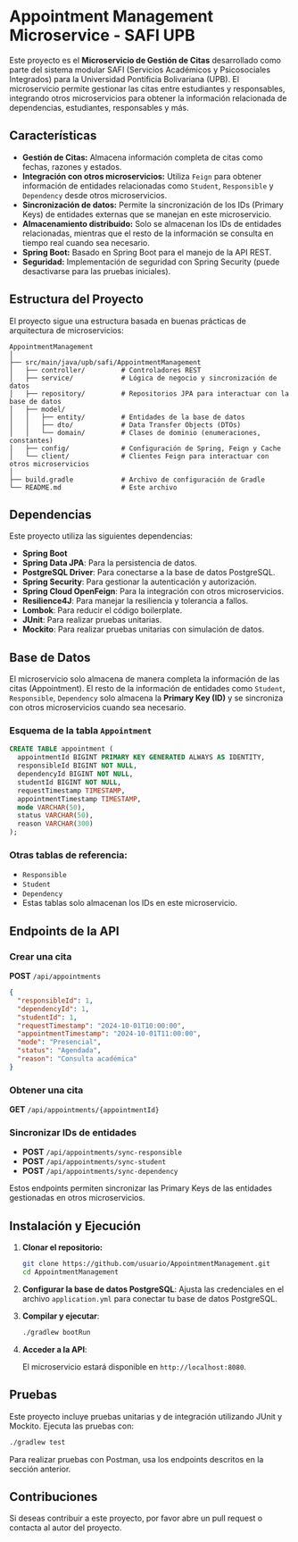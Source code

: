 # Appointment Management Microservice - SAFI UPB

Este proyecto es el **Microservicio de Gestión de Citas** desarrollado como parte del sistema modular SAFI (Servicios Académicos y Psicosociales Integrados) para la Universidad Pontificia Bolivariana (UPB). El microservicio permite gestionar las citas entre estudiantes y responsables, integrando otros microservicios para obtener la información relacionada de dependencias, estudiantes, responsables y más.

## Características

- **Gestión de Citas:** Almacena información completa de citas como fechas, razones y estados.
- **Integración con otros microservicios:** Utiliza `Feign` para obtener información de entidades relacionadas como `Student`, `Responsible` y `Dependency` desde otros microservicios.
- **Sincronización de datos:** Permite la sincronización de los IDs (Primary Keys) de entidades externas que se manejan en este microservicio.
- **Almacenamiento distribuido:** Solo se almacenan los IDs de entidades relacionadas, mientras que el resto de la información se consulta en tiempo real cuando sea necesario.
- **Spring Boot:** Basado en Spring Boot para el manejo de la API REST.
- **Seguridad:** Implementación de seguridad con Spring Security (puede desactivarse para las pruebas iniciales).

## Estructura del Proyecto

El proyecto sigue una estructura basada en buenas prácticas de arquitectura de microservicios:

```plaintext
AppointmentManagement
│
├── src/main/java/upb/safi/AppointmentManagement
│   ├── controller/         # Controladores REST
│   ├── service/            # Lógica de negocio y sincronización de datos
│   ├── repository/         # Repositorios JPA para interactuar con la base de datos
│   ├── model/              
│   │   ├── entity/         # Entidades de la base de datos
│   │   ├── dto/            # Data Transfer Objects (DTOs)
│   │   └── domain/         # Clases de dominio (enumeraciones, constantes)
│   ├── config/             # Configuración de Spring, Feign y Cache
│   └── client/             # Clientes Feign para interactuar con otros microservicios
│
├── build.gradle            # Archivo de configuración de Gradle
└── README.md               # Este archivo
```

## Dependencias

Este proyecto utiliza las siguientes dependencias:

- **Spring Boot**
- **Spring Data JPA**: Para la persistencia de datos.
- **PostgreSQL Driver**: Para conectarse a la base de datos PostgreSQL.
- **Spring Security**: Para gestionar la autenticación y autorización.
- **Spring Cloud OpenFeign**: Para la integración con otros microservicios.
- **Resilience4J**: Para manejar la resiliencia y tolerancia a fallos.
- **Lombok**: Para reducir el código boilerplate.
- **JUnit**: Para realizar pruebas unitarias.
- **Mockito**: Para realizar pruebas unitarias con simulación de datos.

## Base de Datos

El microservicio solo almacena de manera completa la información de las citas (Appointment). El resto de la información de entidades como `Student`, `Responsible`, `Dependency` solo almacena la **Primary Key (ID)** y se sincroniza con otros microservicios cuando sea necesario.

### Esquema de la tabla `Appointment`

```sql
CREATE TABLE appointment (
  appointmentId BIGINT PRIMARY KEY GENERATED ALWAYS AS IDENTITY,
  responsibleId BIGINT NOT NULL,
  dependencyId BIGINT NOT NULL,
  studentId BIGINT NOT NULL,
  requestTimestamp TIMESTAMP,
  appointmentTimestamp TIMESTAMP,
  mode VARCHAR(50),
  status VARCHAR(50),
  reason VARCHAR(300)
);
```

### Otras tablas de referencia:

- `Responsible`
- `Student`
- `Dependency`
- Estas tablas solo almacenan los IDs en este microservicio.

## Endpoints de la API

### Crear una cita

**POST** `/api/appointments`

```json
{
  "responsibleId": 1,
  "dependencyId": 1,
  "studentId": 1,
  "requestTimestamp": "2024-10-01T10:00:00",
  "appointmentTimestamp": "2024-10-01T11:00:00",
  "mode": "Presencial",
  "status": "Agendada",
  "reason": "Consulta académica"
}
```

### Obtener una cita

**GET** `/api/appointments/{appointmentId}`

### Sincronizar IDs de entidades

- **POST** `/api/appointments/sync-responsible`
- **POST** `/api/appointments/sync-student`
- **POST** `/api/appointments/sync-dependency`

Estos endpoints permiten sincronizar las Primary Keys de las entidades gestionadas en otros microservicios.

## Instalación y Ejecución

1. **Clonar el repositorio:**

   ```bash
   git clone https://github.com/usuario/AppointmentManagement.git
   cd AppointmentManagement
   ```

2. **Configurar la base de datos PostgreSQL**:
   Ajusta las credenciales en el archivo `application.yml` para conectar tu base de datos PostgreSQL.

3. **Compilar y ejecutar**:

   ```bash
   ./gradlew bootRun
   ```

4. **Acceder a la API**:

   El microservicio estará disponible en `http://localhost:8080`.

## Pruebas

Este proyecto incluye pruebas unitarias y de integración utilizando JUnit y Mockito. Ejecuta las pruebas con:

```bash
./gradlew test
```

Para realizar pruebas con Postman, usa los endpoints descritos en la sección anterior.

## Contribuciones

Si deseas contribuir a este proyecto, por favor abre un pull request o contacta al autor del proyecto.
